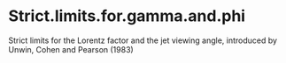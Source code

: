 # Strict.limits.for.gamma.and.phi
 Strict limits for the Lorentz factor and the jet viewing angle, introduced by Unwin, Cohen and Pearson (1983)
